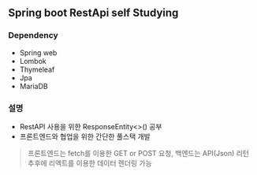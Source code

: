 ## Spring boot RestApi self Studying


### Dependency

- Spring web
- Lombok
- Thymeleaf
- Jpa
- MariaDB


### 설명

- RestAPI 사용을 위한 ResponseEntity<>() 공부
- 프론트엔드와 협업을 위한 간단한 풀스택 개발
> 프론트엔드는 fetch를 이용한 GET or POST 요청, 백엔드는 API(Json) 리턴
> 추후에 리액트를 이용한 데이터 렌더링 가능